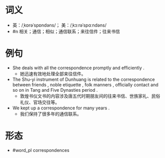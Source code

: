 # 词义
- 英：/ˌkɒrəˈspɒndəns/； 美：/ˌkɔːrəˈspɑːndəns/
- #n 相关；通信；相似；通信联系；来往信件；往来书信
# 例句
- She deals with all the correspondence promptly and efficiently .
	- 她迅速有效地处理全部来往信件。
- The Shu-yi instrument of Dunhuang is related to the correspondence between friends , noble etiquette , folk manners , officially contact and so on in Tang and Five Dynasties period .
	- 敦煌书仪文书的内容涉及唐五代时期朋友间的往来书信、世族家礼、民俗礼仪、官场交往等。
- We kept up a correspondence for many years .
	- 我们保持了很多年的通信联系。
# 形态
- #word_pl correspondences
